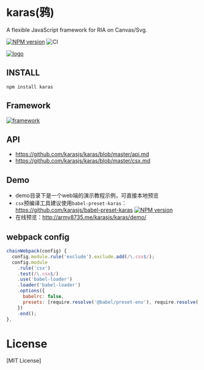 # karas(鸦)
A flexible JavaScript framework for RIA on Canvas/Svg.

[![NPM version](https://img.shields.io/npm/v/karas.svg)](https://npmjs.org/package/karas)
![CI](https://github.com/karasjs/karas/workflows/CI/badge.svg)

[![logo](https://raw.githubusercontent.com/karasjs/karas/master/logo.png)](https://raw.githubusercontent.com/karasjs/karas/master/logo.png)

## INSTALL
```
npm install karas
```

## Framework
[![framework](https://raw.githubusercontent.com/karasjs/karas/master/framework.png)](https://raw.githubusercontent.com/karasjs/karas/master/framework.png)

## API
* https://github.com/karasjs/karas/blob/master/api.md
* https://github.com/karasjs/karas/blob/master/csx.md

## Demo
* demo目录下是一个web端的演示教程示例，可直接本地预览
* `csx`预编译工具建议使用`babel-preset-karas`：https://github.com/karasjs/babel-preset-karas [![NPM version](https://img.shields.io/npm/v/babel-preset-karas.svg)](https://npmjs.org/package/babel-preset-karas)
* 在线预览：http://army8735.me/karasjs/karas/demo/

## webpack config
```js
chainWebpack(config) {
  config.module.rule('exclude').exclude.add(/\.csx$/);
  config.module
    .rule('csx')
    .test(/\.csx$/)
    .use('babel-loader')
    .loader('babel-loader')
    .options({
      babelrc: false,
      presets: [require.resolve('@babel/preset-env'), require.resolve('babel-preset-karas')],
    })
    .end();
},
```

# License
[MIT License]
